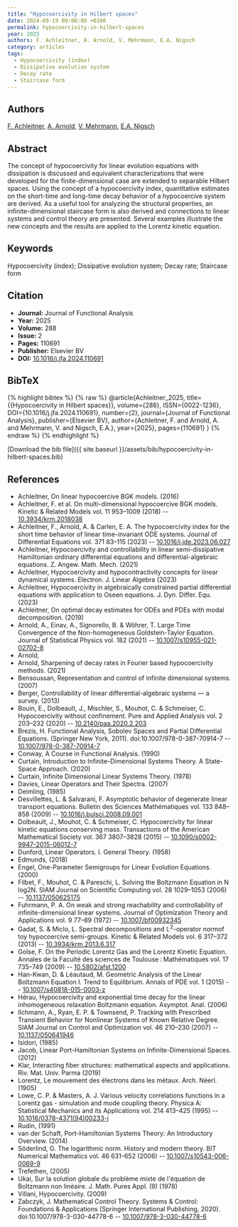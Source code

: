 ```yaml
---
title: "Hypocoercivity in Hilbert spaces"
date: 2024-09-19 00:00:00 +0100
permalink: hypocoercivity-in-hilbert-spaces
year: 2025
authors: F. Achleitner, A. Arnold, V. Mehrmann, E.A. Nigsch
category: articles
tags:
  - Hypocoercivity (index)
  - Dissipative evolution system
  - Decay rate
  - Staircase form
---
```

 
## Authors
[F. Achleitner](authors/franz-achleitner), [A. Arnold](authors/anton-arnold), [V. Mehrmann](authors/volker-mehrmann), [E.A. Nigsch](authors/e-a-nigsch)
 
## Abstract
The concept of hypocoercivity for linear evolution equations with dissipation is discussed and equivalent characterizations that were developed for the finite-dimensional case are extended to separable Hilbert spaces. Using the concept of a hypocoercivity index, quantitative estimates on the short-time and long-time decay behavior of a hypocoercive system are derived. As a useful tool for analyzing the structural properties, an infinite-dimensional staircase form is also derived and connections to linear systems and control theory are presented. Several examples illustrate the new concepts and the results are applied to the Lorentz kinetic equation.
 
## Keywords
Hypocoercivity (index); Dissipative evolution system; Decay rate; Staircase form
 
## Citation
- **Journal:** Journal of Functional Analysis
- **Year:** 2025
- **Volume:** 288
- **Issue:** 2
- **Pages:** 110691
- **Publisher:** Elsevier BV
- **DOI:** [10.1016/j.jfa.2024.110691](https://doi.org/10.1016/j.jfa.2024.110691)
 
## BibTeX
{% highlight bibtex %}
{% raw %}
@article{Achleitner_2025,
  title={{Hypocoercivity in Hilbert spaces}},
  volume={288},
  ISSN={0022-1236},
  DOI={10.1016/j.jfa.2024.110691},
  number={2},
  journal={Journal of Functional Analysis},
  publisher={Elsevier BV},
  author={Achleitner, F. and Arnold, A. and Mehrmann, V. and Nigsch, E.A.},
  year={2025},
  pages={110691}
}
{% endraw %}
{% endhighlight %}
 
[Download the bib file]({{ site.baseurl }}/assets/bib/hypocoercivity-in-hilbert-spaces.bib)
 
## References
- Achleitner, On linear hypocoercive BGK models. (2016)
- Achleitner, F. et al. On multi-dimensional hypocoercive BGK models. Kinetic &amp; Related Models vol. 11 953–1009 (2018) -- [10.3934/krm.2018038](https://doi.org/10.3934/krm.2018038)
- Achleitner, F., Arnold, A. & Carlen, E. A. The hypocoercivity index for the short time behavior of linear time-invariant ODE systems. Journal of Differential Equations vol. 371 83–115 (2023) -- [10.1016/j.jde.2023.06.027](https://doi.org/10.1016/j.jde.2023.06.027)
- Achleitner, Hypocoercivity and controllability in linear semi-dissipative Hamiltonian ordinary differential equations and differential-algebraic equations. Z. Angew. Math. Mech. (2021)
- Achleitner, Hypocoercivity and hypocontractivity concepts for linear dynamical systems. Electron. J. Linear Algebra (2023)
- Achleitner, Hypocoercivity in algebraically constrained partial differential equations with application to Oseen equations. J. Dyn. Differ. Equ. (2023)
- Achleitner, On optimal decay estimates for ODEs and PDEs with modal decomposition. (2019)
- Arnold, A., Einav, A., Signorello, B. & Wöhrer, T. Large Time Convergence of the Non-homogeneous Goldstein-Taylor Equation. Journal of Statistical Physics vol. 182 (2021) -- [10.1007/s10955-021-02702-8](https://doi.org/10.1007/s10955-021-02702-8)
- Arnold,
- Arnold, Sharpening of decay rates in Fourier based hypocoercivity methods. (2021)
- Bensoussan, Representation and control of infinite dimensional systems. (2007)
- Berger, Controllability of linear differential-algebraic systems — a survey. (2013)
- Bouin, E., Dolbeault, J., Mischler, S., Mouhot, C. & Schmeiser, C. Hypocoercivity without confinement. Pure and Applied Analysis vol. 2 203–232 (2020) -- [10.2140/paa.2020.2.203](https://doi.org/10.2140/paa.2020.2.203)
- Brezis, H. Functional Analysis, Sobolev Spaces and Partial Differential Equations. (Springer New York, 2011). doi:10.1007/978-0-387-70914-7 -- [10.1007/978-0-387-70914-7](https://doi.org/10.1007/978-0-387-70914-7)
- Conway, A Course in Functional Analysis. (1990)
- Curtain, Introduction to Infinite-Dimensional Systems Theory. A State-Space Approach. (2020)
- Curtain, Infinite Dimensional Linear Systems Theory. (1978)
- Davies, Linear Operators and Their Spectra. (2007)
- Deimling, (1985)
- Desvillettes, L. & Salvarani, F. Asymptotic behavior of degenerate linear transport equations. Bulletin des Sciences Mathématiques vol. 133 848–858 (2009) -- [10.1016/j.bulsci.2008.09.001](https://doi.org/10.1016/j.bulsci.2008.09.001)
- Dolbeault, J., Mouhot, C. & Schmeiser, C. Hypocoercivity for linear kinetic equations conserving mass. Transactions of the American Mathematical Society vol. 367 3807–3828 (2015) -- [10.1090/s0002-9947-2015-06012-7](https://doi.org/10.1090/s0002-9947-2015-06012-7)
- Dunford, Linear Operators. I. General Theory. (1958)
- Edmunds, (2018)
- Engel, One-Parameter Semigroups for Linear Evolution Equations. (2000)
- Filbet, F., Mouhot, C. & Pareschi, L. Solving the Boltzmann Equation in N log2N. SIAM Journal on Scientific Computing vol. 28 1029–1053 (2006) -- [10.1137/050625175](https://doi.org/10.1137/050625175)
- Fuhrmann, P. A. On weak and strong reachability and controllability of infinite-dimensional linear systems. Journal of Optimization Theory and Applications vol. 9 77–89 (1972) -- [10.1007/bf00932345](https://doi.org/10.1007/bf00932345)
- Gadat, S. & Miclo, L. Spectral decompositions and $\mathbb{L}^2$-operator normof toy hypocoercive semi-groups. Kinetic &amp; Related Models vol. 6 317–372 (2013) -- [10.3934/krm.2013.6.317](https://doi.org/10.3934/krm.2013.6.317)
- Golse, F. On the Periodic Lorentz Gas and the Lorentz Kinetic Equation. Annales de la Faculté des sciences de Toulouse : Mathématiques vol. 17 735–749 (2009) -- [10.5802/afst.1200](https://doi.org/10.5802/afst.1200)
- Han-Kwan, D. & Léautaud, M. Geometric Analysis of the Linear Boltzmann Equation I. Trend to Equilibrium. Annals of PDE vol. 1 (2015) -- [10.1007/s40818-015-0003-z](https://doi.org/10.1007/s40818-015-0003-z)
- Hérau, Hypocoercivity and exponential time decay for the linear inhomogeneous relaxation Boltzmann equation. Asymptot. Anal. (2006)
- Ilchmann, A., Ryan, E. P. & Townsend, P. Tracking with Prescribed Transient Behavior for Nonlinear Systems of Known Relative Degree. SIAM Journal on Control and Optimization vol. 46 210–230 (2007) -- [10.1137/050641946](https://doi.org/10.1137/050641946)
- Isidori, (1985)
- Jacob, Linear Port-Hamiltonian Systems on Infinite-Dimensional Spaces. (2012)
- Klar, Interacting fiber structures: mathematical aspects and applications. Riv. Mat. Univ. Parma (2019)
- Lorentz, Le mouvement des électrons dans les métaux. Arch. Néerl. (1905)
- Lowe, C. P. & Masters, A. J. Various velocity correlations functions in a Lorentz gas - simulation and mode coupling theory. Physica A: Statistical Mechanics and its Applications vol. 214 413–425 (1995) -- [10.1016/0378-4371(94)00233-j](https://doi.org/10.1016/0378-4371(94)00233-j)
- Rudin, (1991)
- van der Schaft, Port-Hamiltonian Systems Theory: An Introductory Overview. (2014)
- Söderlind, G. The logarithmic norm. History and modern theory. BIT Numerical Mathematics vol. 46 631–652 (2006) -- [10.1007/s10543-006-0069-9](https://doi.org/10.1007/s10543-006-0069-9)
- Trefethen, (2005)
- Ukai, Sur la solution globale du problème mixte de l'équation de Boltzmann non linéaire. J. Math. Pures Appl. (9) (1978)
- Villani, Hypocoercivity. (2009)
- Zabczyk, J. Mathematical Control Theory. Systems &amp; Control: Foundations &amp; Applications (Springer International Publishing, 2020). doi:10.1007/978-3-030-44778-6 -- [10.1007/978-3-030-44778-6](https://doi.org/10.1007/978-3-030-44778-6)

